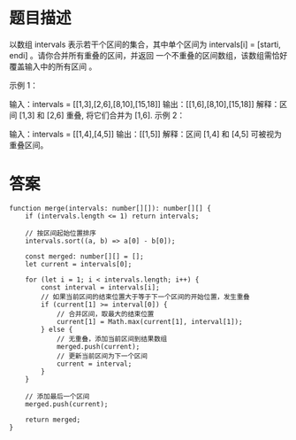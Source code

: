 # 题目描述

以数组 intervals 表示若干个区间的集合，其中单个区间为 intervals[i] = [starti, endi] 。请你合并所有重叠的区间，并返回 一个不重叠的区间数组，该数组需恰好覆盖输入中的所有区间 。

 

示例 1：

输入：intervals = [[1,3],[2,6],[8,10],[15,18]]
输出：[[1,6],[8,10],[15,18]]
解释：区间 [1,3] 和 [2,6] 重叠, 将它们合并为 [1,6].
示例 2：

输入：intervals = [[1,4],[4,5]]
输出：[[1,5]]
解释：区间 [1,4] 和 [4,5] 可被视为重叠区间。

# 答案

```
function merge(intervals: number[][]): number[][] {
    if (intervals.length <= 1) return intervals;
    
    // 按区间起始位置排序
    intervals.sort((a, b) => a[0] - b[0]);
    
    const merged: number[][] = [];
    let current = intervals[0];
    
    for (let i = 1; i < intervals.length; i++) {
        const interval = intervals[i];
        // 如果当前区间的结束位置大于等于下一个区间的开始位置，发生重叠
        if (current[1] >= interval[0]) {
            // 合并区间，取最大的结束位置
            current[1] = Math.max(current[1], interval[1]);
        } else {
            // 无重叠，添加当前区间到结果数组
            merged.push(current);
            // 更新当前区间为下一个区间
            current = interval;
        }
    }
    
    // 添加最后一个区间
    merged.push(current);
    
    return merged;
}

```